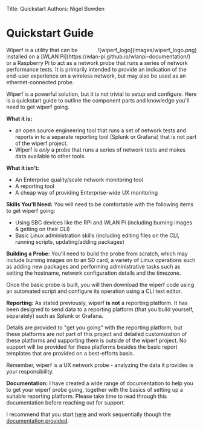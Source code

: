 Title: Quickstart
Authors: Nigel Bowden

# Quickstart Guide
<div style="float: right;">
![wiperf_logo](images/wiperf_logo.png)
</div>
Wiperf is a utility that can be installed on a [WLAN Pi](https://wlan-pi.github.io/wlanpi-documentation/) or a Raspberry Pi to act as a network probe that runs a series of  network performance tests. It is primarily intended to provide an indication of the end-user experience on a wireless network, but may also be used as an ethernet-connected probe.

Wiperf is a powerful solution, but it is not trivial to setup and configure. Here is a quickstart guide to outline the component parts and knowledge you'll need to get wiperf going.

__What it is:__ 

- an open source engineering tool that runs a set of network tests and reports in to a separate reporting tool (Splunk or Grafana) that is not part of the wiperf project. 
- Wiperf is *only* a probe that runs a series of network tests and makes data available to other tools.

__What it isn't:__ 

- An Enterprise quality/scale network monitoring tool
- A reporting tool
- A cheap way of providing Enterprise-wide UX monitoring

__Skills You'll Need:__ 
You will need to be comfortable with the following items to get wiperf going:

- Using SBC devices like the RPi and WLAN Pi (including burning images & getting on their CLI) 
- Basic Linux administration skills (including editing files on the CLI, running scripts, updating/adding packages)

__Building a Probe:__
You'll need to build the probe from scratch, which may include burning images on to an SD card, a variety of Linux operations such as adding new packages and performing administrative tasks such as setting the hostname, network configuration details and the timezone.

Once the basic probe is built, you will then download the wiperf code using an automated script and configure its operation using a CLI text editor.

__Reporting:__
As stated previously, wiperf __is not__ a reporting platform. It has been designed to send data to a reporting platform (that you build yourself, separately) such as Splunk or Grafana. 

Details are provided to "get you going" with the reporting platform, but these platforms are not part of this project and detailed customization of these platforms and supporting them is outside of the wiperf project. No support will be provided for these platforms besides the basic report templates that are provided on a best-efforts basis. 

Remember, wiperf is a UX network probe - analyzing the data it provides is your responsibility.

__Documentation:__
I have created a wide range of documentation to help you to get your wiperf probe going, together with the basics of setting up a suitable reporting platform. Please take time to read through this documentation before reaching out for support. 

I recommend that you start [here](operation.md) and work sequentially though the [documentation provided](operation.md).

